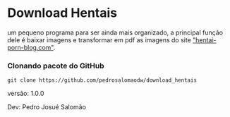 # Download Hentais

um pequeno programa para ser ainda mais organizado, a principal função dele é baixar imagens e transformar em pdf as imagens do site <a href="https://hentai-porn-blog.com">"hentai-porn-blog.com"</a>.

### Clonando pacote do GitHub
```
git clone https://github.com/pedrosalomaodw/download_hentais
```

versão: 1.0.0

Dev: Pedro Josué Salomão
